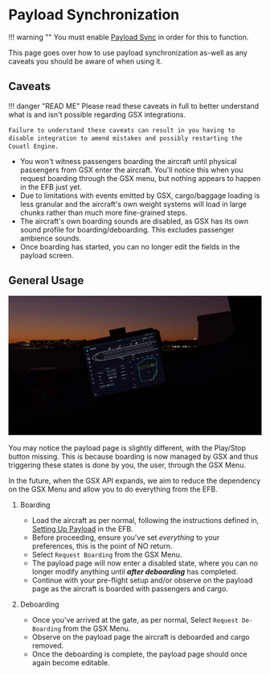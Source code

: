 # Payload Synchronization

!!! warning ""
    You must enable [Payload Sync](../flypados3/settings.md#3rd-party-options) in order for this to function.

This page goes over how to use payload synchronization as-well as any caveats you should be aware of when using it.

## Caveats
!!! danger "READ ME"
    Please read these caveats in full to better understand what is and isn't possible regarding GSX integrations.

    Failure to understand these caveats can result in you having to disable integration to amend mistakes and possibly restarting the Couatl Engine.

- You won't witness passengers boarding the aircraft until physical passengers from GSX enter the aircraft. You'll notice this when you request boarding through the GSX menu, but nothing appears to happen in the EFB just yet.
- Due to limitations with events emitted by GSX, cargo/baggage loading is less granular and the aircraft's own weight systems will load in large chunks rather than much more fine-grained steps.
- The aircraft's own boarding sounds are disabled, as GSX has its own sound profile for boarding/deboarding. This excludes passenger ambience sounds.
- Once boarding has started, you can no longer edit the fields in the payload screen.
  
## General Usage
![Payload Start](../../assets/gsxintegration/gsx-payload-start.jpg)

You may notice the payload page is slightly different, with the Play/Stop button missing. This is because boarding is now managed by GSX and thus triggering these states is done by you, the user, through the GSX Menu.

In the future, when the GSX API expands, we aim to reduce the dependency on the GSX Menu and allow you to do everything from the EFB.

1. Boarding
      - Load the aircraft as per normal, following the instructions defined in, [Setting Up Payload](../flypados3/ground.md#setting-up-payload) in the EFB.
      - Before proceeding, ensure you've set *everything* to your preferences, this is the point of NO return. 
      - Select `Request Boarding` from the GSX Menu.
      - The payload page will now enter a disabled state, where you can no longer modify anything until ***after deboarding*** has completed.
      - Continue with your pre-flight setup and/or observe on the payload page as the aircraft is boarded with passengers and cargo.

2. Deboarding
      - Once you've arrived at the gate, as per normal, Select `Request De-Boarding` from the GSX Menu.
      - Observe on the payload page the aircraft is deboarded and cargo removed.
      - Once the deboarding is complete, the payload page should once again become editable.